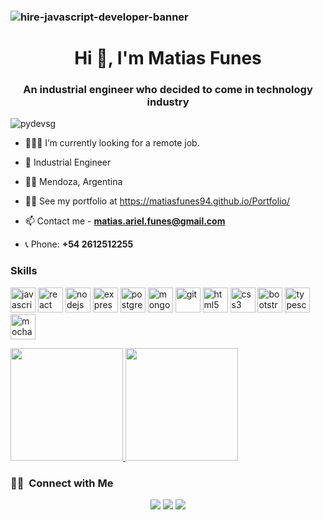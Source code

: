 ### ![hire-javascript-developer-banner](https://user-images.githubusercontent.com/66705822/100891556-211aa600-3498-11eb-84d7-7e9d43c8331c.jpg)
<h1 align="center">Hi 👋, I'm Matias Funes</h1>
<h3 align="center">An industrial engineer who decided to come in technology industry</h3>

<p align="left"> <img src="https://komarev.com/ghpvc/?username=MatiasFunes94" alt="pydevsg" /> </p>

- 🧑🏻‍💻 I’m currently looking for a remote job. 

- 🚀 Industrial Engineer

- ✌🏻 Mendoza, Argentina

- 👨‍💻 See my portfolio at https://matiasfunes94.github.io/Portfolio/

- 📫 Contact me - **matias.ariel.funes@gmail.com**

- 📞 Phone: **+54 2612512255**

### Skills
<p align="left">
<img src="https://devicons.github.io/devicon/devicon.git/icons/javascript/javascript-original.svg" alt="javascript" width="40" height="40"/>
<img src="https://devicons.github.io/devicon/devicon.git/icons/react/react-original-wordmark.svg" alt="react" width="40" height="40"/>
<img src="https://devicons.github.io/devicon/devicon.git/icons/nodejs/nodejs-original-wordmark.svg" alt="nodejs" width="40" height="40"/>
<img src="https://devicons.github.io/devicon/devicon.git/icons/express/express-original-wordmark.svg" alt="express" width="40" height="40"/>
<img src="https://icongr.am/devicon/postgresql-original.svg?size=128&color=currentColor" alt="postgresql40" height="40"/>
<img src="https://devicons.github.io/devicon/devicon.git/icons/mongodb/mongodb-original-wordmark.svg" alt="mongodb" width="40" height="40"/> 
<img src="https://www.vectorlogo.zone/logos/git-scm/git-scm-icon.svg" alt="git" width="40" height="40"/> 
<img src="https://devicons.github.io/devicon/devicon.git/icons/html5/html5-original-wordmark.svg" alt="html5" width="40" height="40"/>
<img src="https://devicons.github.io/devicon/devicon.git/icons/css3/css3-original-wordmark.svg" alt="css3" width="40" height="40"/>
<img src="https://devicons.github.io/devicon/devicon.git/icons/bootstrap/bootstrap-plain.svg" alt="bootstrap" width="40" height="40"/>
<img src="https://devicons.github.io/devicon/devicon.git/icons/typescript/typescript-original.svg" alt="typescript" width="40" height="40"/>
<img src="https://icongr.am/devicon/mocha-plain.svg?size=128&color=currentColor" alt="mocha" width="40" height="40"/>

<p>
<a href="https://github.com/AVS1508">
  <img height="180em" src="https://github-readme-stats.vercel.app/api?username=MatiasFunes94&show_icons=true&theme=radical" />
  <img height="180em" src="https://github-readme-stats-eight-theta.vercel.app/api/top-langs/?username=MatiasFunes94&theme=radical&layout=compact&exclude_lang=java+r" />
</a>
</p>

<h3> 🤝🏻 &nbsp;Connect with Me </h3>

<p align="center">
<a href="https://matiasfunes94.github.io/Portfolio/"><img src="https://img.shields.io/badge/-MatiasFunes94.io-3423A6?style=flat-square&logo=Google-Chrome&logoColor=white"/></a>
<a href="https://www.linkedin.com/in/matias-ariel-funes/"><img src="https://img.shields.io/badge/-Matias%20Funes-0077B5?style=flat-square&logo=Linkedin&logoColor=white"/></a>
<a href="mailto:matias.ariel.funes@gamil.com"><img src="https://img.shields.io/badge/-matias.ariel.funes@gamil.com-D14836?style=flat-square&logo=Gmail&logoColor=white"/></a>


